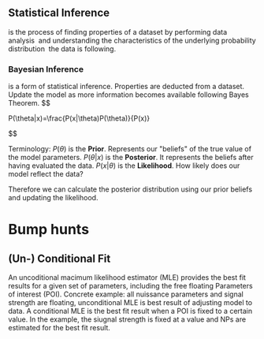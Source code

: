 ## Statistical Inference

is the process of finding properties of a dataset by performing data analysis 
and understanding the characteristics of the underlying probability distribution 
the data is following.


### Bayesian Inference
is a form of statistical inference. Properties are deducted from a dataset. 
Update the model as more information becomes available following Bayes Theorem.
$$

P(\theta|x)=\frac{P(x|\theta)P(\theta)}{P(x)}    

$$

  
Terminology:
$P(\theta)$ is the **Prior**. Represents our "beliefs" of the true value of the model parameters.
$P(\theta|x)$ is the **Posterior**. It represents the beliefs after having evaluated the data.
$P(x|\theta)$ is the **Likelihood**. How likely does our model reflect the data?

Therefore we can calculate the posterior distribution using our prior beliefs and updating the likelihood. 

  

# Bump hunts

## (Un-) Conditional Fit

An uncoditional macimum likelihood estimator (MLE) provides the best fit results
for a given set of parameters, including the free floating Parameters of
interest (POI). Concrete example: all nuissance parameters and signal strength are
floating, unconditional MLE is best result of adjusting model to data.
A conditional MLE is the best fit result when a POI is fixed to a certain value.
In the example, the siugnal strength is fixed at a value and NPs are estimated
for the best fit result.